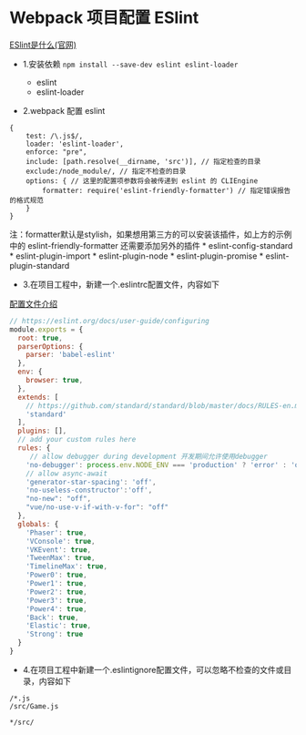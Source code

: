 # Webpack 项目配置 ESlint

 [ESlint是什么(官网)][eslint_website_link]
 
 [eslint_website_link]:http://eslint.cn/ "可选的标题在这里"
 
* 1.安装依赖 `npm install --save-dev eslint eslint-loader`
	- eslint
	- eslint-loader

* 2.webpack 配置 eslint

```
{
    test: /\.js$/,
    loader: 'eslint-loader',
    enforce: "pre",
    include: [path.resolve(__dirname, 'src')], // 指定检查的目录
    exclude:/node_module/, // 指定不检查的目录
    options: { // 这里的配置项参数将会被传递到 eslint 的 CLIEngine 
        formatter: require('eslint-friendly-formatter') // 指定错误报告的格式规范
    }
}
```
注：formatter默认是stylish，如果想用第三方的可以安装该插件，如上方的示例中的 eslint-friendly-formatter
还需要添加另外的插件
	* eslint-config-standard
	* eslint-plugin-import
	* eslint-plugin-node
	* eslint-plugin-promise
	* eslint-plugin-standard

* 3.在项目工程中，新建一个.eslintrc配置文件，内容如下

[配置文件介绍](https://gist.github.com/rswanderer/29dc65efc421b3b5b0442f1bd3dcd046)

```js
// https://eslint.org/docs/user-guide/configuring
module.exports = {
  root: true,
  parserOptions: {
    parser: 'babel-eslint'
  },
  env: {
    browser: true,
  },
  extends: [
    // https://github.com/standard/standard/blob/master/docs/RULES-en.md
    'standard'
  ],
  plugins: [],
  // add your custom rules here
  rules: {
  	 // allow debugger during development 开发期间允许使用debugger
    'no-debugger': process.env.NODE_ENV === 'production' ? 'error' : 'off',
    // allow async-await
    'generator-star-spacing': 'off',
    'no-useless-constructor':'off',
    "no-new": "off",
    "vue/no-use-v-if-with-v-for": "off"
  },
  globals: {
    'Phaser': true,
    'VConsole': true,
    'VKEvent': true,
    'TweenMax': true,
    'TimelineMax': true,
    'Power0': true,
    'Power1': true,
    'Power2': true,
    'Power3': true,
    'Power4': true,
    'Back': true,
    'Elastic': true,
    'Strong': true
  }
}
```

* 4.在项目工程中新建一个.eslintignore配置文件，可以忽略不检查的文件或目录，内容如下

```
/*.js
/src/Game.js

*/src/
```